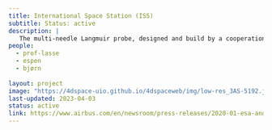 ```yaml
---
title: International Space Station (ISS)
subtitle: Status: active
description: |
   The multi-needle Langmuir probe, designed and build by a cooperation of Eidsvoll Electronics and the 4DSpace Research Group, will be one of the first instruments on board the new Bartolomeo payload system outside the Columbus module of the International Space Station (ISS). From there, it will provide insights into the electrodynamics of the equatorial ionosphere, probing plasma bubbles and blobs, helping to understand the causes for satellite signal disturbances.
people:
  - prof-lasse
  - espen
  - bjørn
  
layout: project
image: "https://4dspace-uio.github.io/4dspaceweb/img/low-res_3AS-5192.jpg"
last-updated: 2023-04-03
status: active
link: https://www.airbus.com/en/newsroom/press-releases/2020-01-esa-and-airbus-sign-contract-for-bartolomeo-platform-on-the
---
```

